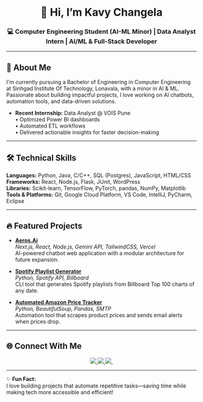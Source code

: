  <h1 align="center">👋 Hi, I’m Kavy Changela </h1>

 <h3 align="center">💻 Computer Engineering Student (AI-ML Minor) | Data Analyst Intern | AI/ML & Full-Stack Developer</h3>

---

## 🚀 About Me

I'm currently pursuing a Bachelor of Engineering in Computer Engineering at Sinhgad Institute Of Technology, Lonavala, with a minor in AI & ML.  
Passionate about building impactful projects, I love working on AI chatbots, automation tools, and data-driven solutions.

- **Recent Internship:** Data Analyst @ VOIS Pune  
  • Optimized Power BI dashboards  
  • Automated ETL workflows  
  • Delivered actionable insights for faster decision-making

---

## 🛠️ Technical Skills

**Languages:** Python, Java, C/C++, SQL (Postgres), JavaScript, HTML/CSS  
**Frameworks:** React, Node.js, Flask, JUnit, WordPress  
**Libraries:** Scikit-learn, TensorFlow, PyTorch, pandas, NumPy, Matplotlib  
**Tools & Platforms:** Git, Google Cloud Platform, VS Code, IntelliJ, PyCharm, Eclipse

---

## 🔥 Featured Projects

- [**Aeros.Ai**](https://github.com/Kavychangela/Aeros.Ai)  
  *Next.js, React, Node.js, Gemini API, TailwindCSS, Vercel*  
  AI-powered chatbot web application with a modular architecture for future expansion.

- [**Spotify Playlist Generator**](https://github.com/Kavychangela/SpotifyPlaylistGenerator)  
  *Python, Spotify API, Billboard*  
  CLI tool that generates Spotify playlists from Billboard Top 100 charts of any date.

- [**Automated Amazon Price Tracker**](https://github.com/Kavychangela/Automated-Amazon-Price-Tracker-)  
  *Python, BeautifulSoup, Pandas, SMTP*  
  Automation tool that scrapes product prices and sends email alerts when prices drop.

---

## 🌐 Connect With Me
<p align="center">
  <a href="https://www.linkedin.com/in/kavy-changela-174712288/"> <img src="https://img.shields.io/badge/LinkedIn-0077B5?style=for-the-badge&logo=linkedin&logoColor=white" /> </a>
  <a href="mailto:kavychangela89@gmail.com"> <img src="https://img.shields.io/badge/Email-D14836?style=for-the-badge&logo=gmail&logoColor=white" /> </a>
  <a href="https://github.com/Kavychangela"> <img src="https://img.shields.io/badge/GitHub-100000?style=for-the-badge&logo=github&logoColor=white" /> </a>
</p>

---

✨ **Fun Fact:**  
I love building projects that automate repetitive tasks—saving time while making tech more accessible and efficient!
